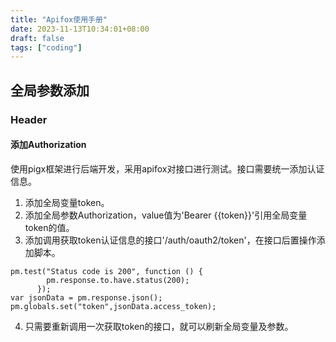 ```yaml
---
title: "Apifox使用手册"
date: 2023-11-13T10:34:01+08:00
draft: false
tags: ["coding"]
---
```


## 全局参数添加

### Header 
#### 添加Authorization
使用pigx框架进行后端开发，采用apifox对接口进行测试。接口需要统一添加认证信息。
1. 添加全局变量token。
2. 添加全局参数Authorization，value值为'Bearer {{token}}'引用全局变量token的值。
3. 添加调用获取token认证信息的接口'/auth/oauth2/token'，在接口后置操作添加脚本。
```shell
pm.test("Status code is 200", function () {
        pm.response.to.have.status(200);
      });
var jsonData = pm.response.json();
pm.globals.set("token",jsonData.access_token);
```
4. 只需要重新调用一次获取token的接口，就可以刷新全局变量及参数。